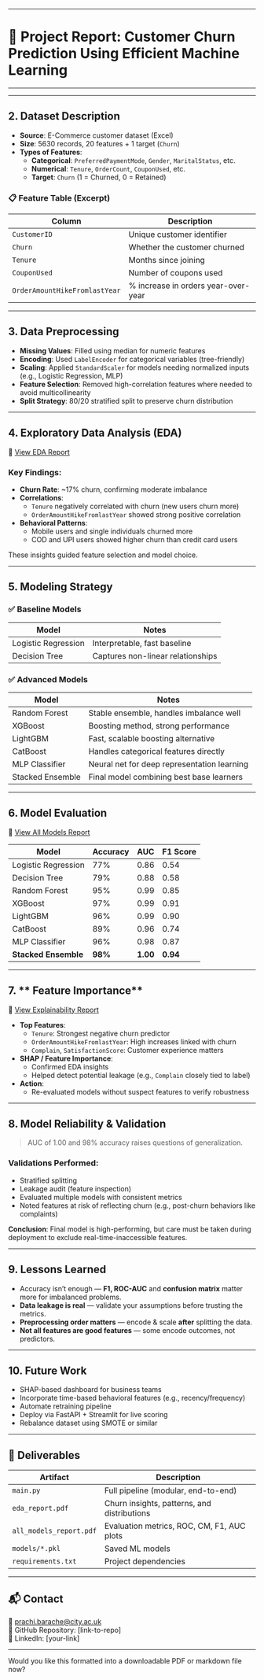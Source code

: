 
---

# 📘 Project Report: Customer Churn Prediction Using Efficient Machine Learning

---

---

## 2. **Dataset Description**

- **Source**: E-Commerce customer dataset (Excel) 
- **Size**: 5630 records, 20 features + 1 target (`Churn`)
- **Types of Features**:
  - **Categorical**: `PreferredPaymentMode`, `Gender`, `MaritalStatus`, etc.
  - **Numerical**: `Tenure`, `OrderCount`, `CouponUsed`, etc.
  - **Target**: `Churn` (1 = Churned, 0 = Retained)

### 📋 Feature Table (Excerpt)
| Column                     | Description                                      |
|----------------------------|--------------------------------------------------|
| `CustomerID`               | Unique customer identifier                      |
| `Churn`                    | Whether the customer churned                    |
| `Tenure`                   | Months since joining                            |
| `CouponUsed`               | Number of coupons used                          |
| `OrderAmountHikeFromlastYear` | % increase in orders year-over-year         |

---

## 3. **Data Preprocessing**

- **Missing Values**: Filled using median for numeric features
- **Encoding**: Used `LabelEncoder` for categorical variables (tree-friendly)
- **Scaling**: Applied `StandardScaler` for models needing normalized inputs (e.g., Logistic Regression, MLP)
- **Feature Selection**: Removed high-correlation features where needed to avoid multicollinearity
- **Split Strategy**: 80/20 stratified split to preserve churn distribution

---

## 4. **Exploratory Data Analysis (EDA)**

📄 [View EDA Report](results/eda_report.pdf)

### Key Findings:
- **Churn Rate**: ~17% churn, confirming moderate imbalance
- **Correlations**:
  - `Tenure` negatively correlated with churn (new users churn more)
  - `OrderAmountHikeFromlastYear` showed strong positive correlation
- **Behavioral Patterns**:
  - Mobile users and single individuals churned more
  - COD and UPI users showed higher churn than credit card users

These insights guided feature selection and model choice.

---

## 5. **Modeling Strategy**

### ✅ Baseline Models
| Model               | Notes                                      |
|--------------------|--------------------------------------------|
| Logistic Regression | Interpretable, fast baseline               |
| Decision Tree       | Captures non-linear relationships          |

### ✅ Advanced Models
| Model            | Notes                                          |
|------------------|------------------------------------------------|
| Random Forest     | Stable ensemble, handles imbalance well       |
| XGBoost           | Boosting method, strong performance           |
| LightGBM          | Fast, scalable boosting alternative           |
| CatBoost          | Handles categorical features directly         |
| MLP Classifier    | Neural net for deep representation learning   |
| Stacked Ensemble  | Final model combining best base learners      |

---

## 6. **Model Evaluation**

📄 [View All Models Report](results/all_models_report.pdf)

| Model              | Accuracy | AUC   | F1 Score |
|-------------------|----------|-------|----------|
| Logistic Regression | 77%     | 0.86  | 0.54     |
| Decision Tree       | 79%     | 0.88  | 0.58     |
| Random Forest       | 95%     | 0.99  | 0.85     |
| XGBoost             | 97%     | 0.99  | 0.91     |
| LightGBM            | 96%     | 0.99  | 0.90     |
| CatBoost            | 89%     | 0.96  | 0.74     |
| MLP Classifier      | 96%     | 0.98  | 0.87     |
| **Stacked Ensemble**| **98%** | **1.00** | **0.94** |

---

## 7. ** Feature Importance**

📄 [View Explainability Report](explainability_report.md)

- **Top Features**:
  - `Tenure`: Strongest negative churn predictor
  - `OrderAmountHikeFromlastYear`: High increases linked with churn
  - `Complain`, `SatisfactionScore`: Customer experience matters
- **SHAP / Feature Importance**:
  - Confirmed EDA insights
  - Helped detect potential leakage (e.g., `Complain` closely tied to label)
- **Action**:
  - Re-evaluated models without suspect features to verify robustness

---

## 8. **Model Reliability & Validation**

> AUC of 1.00 and 98% accuracy raises questions of generalization.

### Validations Performed:
- Stratified splitting
- Leakage audit (feature inspection)
- Evaluated multiple models with consistent metrics
- Noted features at risk of reflecting churn (e.g., post-churn behaviors like complaints)

**Conclusion**: Final model is high-performing, but care must be taken during deployment to exclude real-time-inaccessible features.

---

## 9. **Lessons Learned**

- Accuracy isn’t enough — **F1, ROC-AUC** and **confusion matrix** matter more for imbalanced problems.
- **Data leakage is real** — validate your assumptions before trusting the metrics.
- **Preprocessing order matters** — encode & scale **after** splitting the data.
- **Not all features are good features** — some encode outcomes, not predictors.

---

## 10. **Future Work**

- SHAP-based dashboard for business teams
- Incorporate time-based behavioral features (e.g., recency/frequency)
- Automate retraining pipeline
- Deploy via FastAPI + Streamlit for live scoring
- Rebalance dataset using SMOTE or similar

---

## 📂 Deliverables

| Artifact               | Description                                 |
|------------------------|---------------------------------------------|
| `main.py`              | Full pipeline (modular, end-to-end)         |
| `eda_report.pdf`       | Churn insights, patterns, and distributions |
| `all_models_report.pdf`| Evaluation metrics, ROC, CM, F1, AUC plots |
| `models/*.pkl`         | Saved ML models                             |
| `requirements.txt`     | Project dependencies                        |

---

## 📬 Contact

📧 prachi.barache@city.ac.uk  
🔗 GitHub Repository: [link-to-repo]  
🔗 LinkedIn: [your-link]

---

Would you like this formatted into a downloadable PDF or markdown file now?